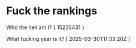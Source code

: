 # Fuck the rankings

Who the hell am I?
{ 15235431 }

What fucking year is it?
[ 2025-03-30T11:33:20Z ]
